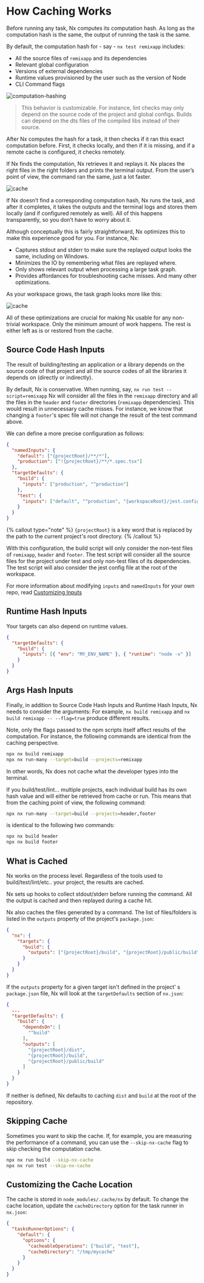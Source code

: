 # How Caching Works

Before running any task, Nx computes its computation hash. As long as the computation hash is the same, the output of
running the task is the same.

By default, the computation hash for - say - `nx test remixapp` includes:

- All the source files of `remixapp` and its dependencies
- Relevant global configuration
- Versions of external dependencies
- Runtime values provisioned by the user such as the version of Node
- CLI Command flags

![computation-hashing](../images/caching/nx-hashing.png)

> This behavior is customizable. For instance, lint checks may only depend on the source code of the project and global
> configs. Builds can depend on the dts files of the compiled libs instead of their source.

After Nx computes the hash for a task, it then checks if it ran this exact computation before. First, it checks
locally, and then if it is missing, and if a remote cache is configured, it checks remotely.

If Nx finds the computation, Nx retrieves it and replays it. Nx places the right files in the right folders and
prints the terminal output. From the user’s point of view, the command ran the same, just a lot faster.

![cache](../images/caching/cache.png)

If Nx doesn’t find a corresponding computation hash, Nx runs the task, and after it completes, it takes the
outputs and the terminal logs and stores them locally (and if configured remotely as well). All of this happens
transparently, so you don’t have to worry about it.

Although conceptually this is fairly straightforward, Nx optimizes this to make this experience good for you. For
instance, Nx:

- Captures stdout and stderr to make sure the replayed output looks the same, including on Windows.
- Minimizes the IO by remembering what files are replayed where.
- Only shows relevant output when processing a large task graph.
- Provides affordances for troubleshooting cache misses. And many other optimizations.

As your workspace grows, the task graph looks more like this:

![cache](../images/caching/task-graph-big.png)

All of these optimizations are crucial for making Nx usable for any non-trivial workspace. Only the minimum amount of
work happens. The rest is either left as is or restored from the cache.

## Source Code Hash Inputs

The result of building/testing an application or a library depends on the source code of that project and all the source
codes of all the libraries it depends on (directly or indirectly).

By default, Nx is conservative. When running,
say, `nx run test --script=remixapp` Nx will consider all the files in the `remixapp` directory and all the files
in the `header` and `footer` directories (`remixapp` dependencies). This would result in unnecessary cache misses. For
instance, we know that changing a `footer`'s spec file will not change the result of the test command above.

We can define a more precise configuration as follows:

```json title="nx.json"
{
  "namedInputs": {
    "default": ["{projectRoot}/**/*"],
    "production": ["!{projectRoot}/**/*.spec.tsx"]
  },
  "targetDefaults": {
    "build": {
      "inputs": ["production", "^production"]
    },
    "test": {
      "inputs": ["default", "^production", "{workspaceRoot}/jest.config.ts"]
    }
  }
}
```

{% callout type="note" %}
`{projectRoot}` is a key word that is replaced by the path to the current project's root directory.
{% /callout %}

With this configuration, the build script will only consider the non-test files of `remixapp`, `header` and `footer`.
The test script will consider all the source files for the project under test and only non-test files of its
dependencies. The test script will also consider the jest config file at the root of the workspace.

For more information about modifying `inputs` and `namedInputs` for your own repo, read [Customizing Inputs](/more-concepts/customizing-inputs)

## Runtime Hash Inputs

Your targets can also depend on runtime values.

```json title="nx.json"
{
  "targetDefaults": {
    "build": {
      "inputs": [{ "env": "MY_ENV_NAME" }, { "runtime": "node -v" }]
    }
  }
}
```

## Args Hash Inputs

Finally, in addition to Source Code Hash Inputs and Runtime Hash Inputs, Nx needs to consider the arguments: For
example, `nx build remixapp` and `nx build remixapp -- --flag=true` produce different
results.

Note, only the flags passed to the npm scripts itself affect results of the computation. For instance, the following
commands are identical from the caching perspective.

```bash
npx nx build remixapp
npx nx run-many --target=build --projects=remixapp
```

In other words, Nx does not cache what the developer types into the terminal.

If you build/test/lint… multiple projects, each individual build has its own hash value and will either be retrieved
from
cache or run. This means that from the caching point of view, the following command:

```bash
npx nx run-many --target=build --projects=header,footer
```

is identical to the following two commands:

```bash
npx nx build header
npx nx build footer
```

## What is Cached

Nx works on the process level. Regardless of the tools used to build/test/lint/etc.. your project, the results are
cached.

Nx sets up hooks to collect stdout/stderr before running the command. All the output is cached and then replayed
during a cache hit.

Nx also caches the files generated by a command. The list of files/folders is listed in the `outputs` property of the project's `package.json`:

```json title="package.json"
{
  "nx": {
    "targets": {
      "build": {
        "outputs": ["{projectRoot}/build", "{projectRoot}/public/build"]
      }
    }
  }
}
```

If the `outputs` property for a given target isn't defined in the project'
s `package.json` file, Nx will look at the `targetDefaults` section of `nx.json`:

```json title="nx.json"
{
  ...
  "targetDefaults": {
    "build": {
      "dependsOn": [
        "^build"
      ],
      "outputs": [
        "{projectRoot}/dist",
        "{projectRoot}/build",
        "{projectRoot}/public/build"
      ]
    }
  }
}
```

If neither is defined, Nx defaults to caching `dist` and `build` at the root of the repository.

## Skipping Cache

Sometimes you want to skip the cache. If, for example, you are measuring the performance of a command, you can use
the `--skip-nx-cache` flag to skip checking the computation cache.

```bash
npx nx run build --skip-nx-cache
npx nx run test --skip-nx-cache
```

## Customizing the Cache Location

The cache is stored in `node_modules/.cache/nx` by default. To change the cache location, update the `cacheDirectory` option for the task runner in `nx.json`:

```json
{
  "tasksRunnerOptions": {
    "default": {
      "options": {
        "cacheableOperations": ["build", "test"],
        "cacheDirectory": "/tmp/mycache"
      }
    }
  }
}
```
